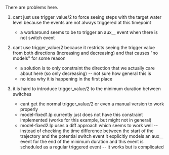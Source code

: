 There are problems here.

1) cant just use trigger_value/2 to force seeing steps with the target water level because the events are not always triggered at this timepoint
   - a workaround seems to be to trigger an aux__ event when there is not switch event

2) cant use trigger_value/2 because it restricts seeing the trigger value from both directions (increasing and decreasing) and that causes "no models" for some reason
   - a solution is to only constraint the direction that we actually care about here (so only decreasing) -- not sure how general this is
   - no idea why it is happening in the first place

3) it is hard to introduce trigger_value/2 to the minimum duration between switches
   - cant get the normal trigger_value/2 or even a manual version to work properly
   - model-fixed1.lp currently just does not have this constraint implemented (works for this example, but might not in general)
   - model-fixed2.lp uses a diff approach which seems to work well -- instead of checking the time difference between the start of the trajectory and the potential switch event
     it explicitly models an aux__ event for the end of the minimum duration and this event is scheduled as a regular triggered event -- it works but is complicated
